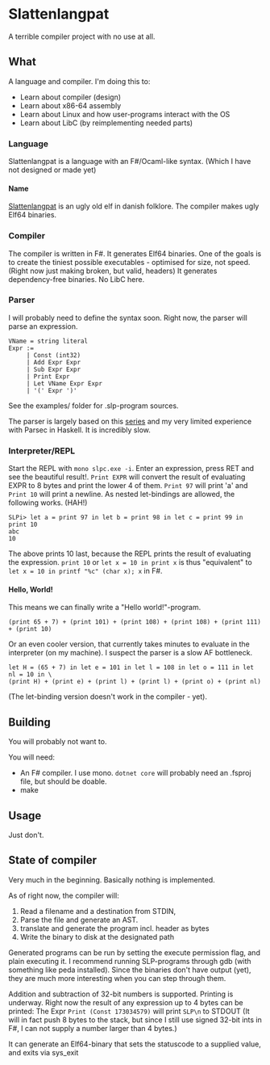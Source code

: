 # Slattenlangpat
A terrible compiler project with no use at all.

## What
A language and compiler.
I'm doing this to:
* Learn about compiler (design)
* Learn about x86-64 assembly
* Learn about Linux and how user-programs interact with the OS
* Learn about LibC (by reimplementing needed parts)

### Language
Slattenlangpat is a language with an F\#/Ocaml-like syntax. (Which I have not designed or made yet)

#### Name
[Slattenlangpat](https://da.wikipedia.org/wiki/Slattenpatten) is an ugly old elf in danish folklore.
The compiler makes ugly Elf64 binaries.

### Compiler
The compiler is written in F\#.
It generates Elf64 binaries.
One of the goals is to create the tiniest possible executables - optimised for size, not speed. (Right now just making broken, but valid, headers)
It generates dependency-free binaries. No LibC here.

### Parser
I will probably need to define the syntax soon. 
Right now, the parser will parse an expression. 
```
VName = string literal
Expr := 
     | Const (int32)
     | Add Expr Expr
     | Sub Expr Expr
     | Print Expr
     | Let VName Expr Expr
     | '(' Expr ')'
```

See the examples/ folder for .slp-program sources. 

The parser is largely based on this [series](https://fsharpforfunandprofit.com/posts/understanding-parser-combinators/) and my very limited experience with Parsec in Haskell.
It is incredibly slow.

### Interpreter/REPL
Start the REPL with `mono slpc.exe -i`. 
Enter an expression, press RET and see the beautiful result!.
`Print EXPR` will convert the result of evaluating EXPR to 8 bytes and print the lower 4 of them. `Print 97` will print 'a' and `Print 10` will print a newline.
As nested let-bindings are allowed, the following works. (HAH!)
```
SLPi> let a = print 97 in let b = print 98 in let c = print 99 in print 10
abc
10
```
The above prints 10 last, because the REPL prints the result of evaluating the expression. `print 10` or `let x = 10 in print x` is thus "equivalent" to `let x = 10 in printf "%c" (char x); x` in F\#.

#### Hello, World!
This means we can finally write a "Hello world!"-program. 
```
(print 65 + 7) + (print 101) + (print 108) + (print 108) + (print 111) + (print 10)
```
Or an even cooler version, that currently takes minutes to evaluate in the interpreter (on my machine). I suspect the parser is a slow AF bottleneck.
```
let H = (65 + 7) in let e = 101 in let l = 108 in let o = 111 in let nl = 10 in \
(print H) + (print e) + (print l) + (print l) + (print o) + (print nl)
```
(The let-binding version doesn't work in the compiler - yet).
## Building
You will probably not want to.

You will need:
* An F\# compiler. I use mono. `dotnet core` will probably need an .fsproj file, but should be doable.
* make 

## Usage
Just don't.


## State of compiler
Very much in the beginning. Basically nothing is implemented.

As of right now, the compiler will: 
1. Read a filename and a destination from STDIN, 
2. Parse the file and generate an AST.  
3. translate and generate the program incl. header as bytes
4. Write the binary to disk at the designated path

Generated programs can be run by setting the execute permission flag, and plain executing it. 
I recommend running SLP-programs through gdb (with something like peda installed). Since the binaries don't have output (yet), they are much more interesting when you can step through them.


Addition and subtraction of 32-bit numbers is supported.
Printing is underway. Right now the result of any expression up to 4 bytes can be printed:
The Expr `Print (Const 173034579)` will print `SLP\n` to STDOUT
(It will in fact push 8 bytes to the stack, but since I still use signed 32-bit ints in F#, I can not supply a number larger than 4 bytes.)

It can generate an Elf64-binary that sets the statuscode to a supplied value, and exits via sys_exit
